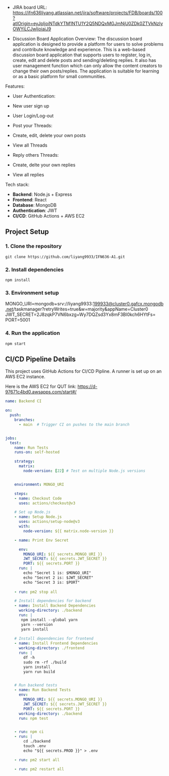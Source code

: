 * JIRA board URL: https://ifn636liyang.atlassian.net/jira/software/projects/FDB/boards/100?atlOrigin=eyJpIjoiNTdkYTM1NTU1Y2Q5NDQxMGJmNjU0ZDk0ZTVkNzIyOWYiLCJwIjoiaiJ9

* Discussion Board Application Overview: The discussion board application is designed to provide a platform for users to solve problems and contribute knowledge and experience. This is a web-based discussion board application that supports users to register, log in, create, edit and delete posts and sending/deleting replies. It also has user management function which can only allow the content creators to change their own posts/replies. The application is suitable for learning or as a basic platform for small communities.

Features:
- User Authentication:
- New user sign up
- User Login/Log-out

- Post your Threads:
- Create, edit, delete your own posts
- View all Threads

- Reply others Threads:
- Create, delte your own replies
- View all replies

Tech stack:

- **Backend**: Node.js + Express
- **Frontend**: React
- **Database**: MongoDB
- **Authentication**: JWT
- **CI/CD**: GitHub Actions + AWS EC2

## Project Setup

### 1. Clone the repository
```git clone https://github.com/liyang9933/IFN636-A1.git```

### 2. Install dependencies
```npm install```

### 3. Environment setup

MONGO_URI=mongodb+srv://liyang9933:199933@cluster0.gafcx.mongodb.net/taskmanager?retryWrites=true&w=majority&appName=Cluster0<br/>
JWT_SECRET=2J8zqkP7VN6bxzg+Wy7DQZsd3Yx8mF3Bl0kch6HYtFs=<br/>
PORT=5001


### 4. Run the application
```npm start```

## CI/CD Pipeline Details
This project uses GitHub Actions for CI/CD Pipline. A runner is set up on an AWS EC2 instance. 

Here is the AWS EC2 for QUT link: https://d-97671c4bd0.awsapps.com/start#/

```yaml
name: Backend CI

on:
  push:
    branches:
      - main  # Trigger CI on pushes to the main branch


jobs:
  test:
    name: Run Tests
    runs-on: self-hosted

    strategy:
      matrix:
        node-version: [22] # Test on multiple Node.js versions


    environment: MONGO_URI

    steps:
    - name: Checkout Code
      uses: actions/checkout@v3

    # Set up Node.js
    - name: Setup Node.js
      uses: actions/setup-node@v3
      with:
        node-version: ${{ matrix.node-version }}

    - name: Print Env Secret

      env:
        MONGO_URI: ${{ secrets.MONGO_URI }}
        JWT_SECRET: ${{ secrets.JWT_SECRET }}
        PORT: ${{ secrets.PORT }}
      run: | 
        echo "Secret 1 is: $MONGO_URI"
        echo "Secret 2 is: $JWT_SECRET"
        echo "Secret 3 is: $PORT"
      
    - run: pm2 stop all

    # Install dependencies for backend
    - name: Install Backend Dependencies
      working-directory: ./backend
      run: | 
       npm install --global yarn
       yarn --version
       yarn install
      
    # Install dependencies for frontend
    - name: Install Frontend Dependencies
      working-directory: ./frontend
      run: |
        df -h
        sudo rm -rf ./build
        yarn install
        yarn run build


    # Run backend tests
    - name: Run Backend Tests
      env:
        MONGO_URI: ${{ secrets.MONGO_URI }}
        JWT_SECRET: ${{ secrets.JWT_SECRET }}
        PORT: ${{ secrets.PORT }}
      working-directory: ./backend
      run: npm test


    - run: npm ci
    - run: | 
        cd ./backend
        touch .env
        echo "${{ secrets.PROD }}" > .env

    - run: pm2 start all

    - run: pm2 restart all
    